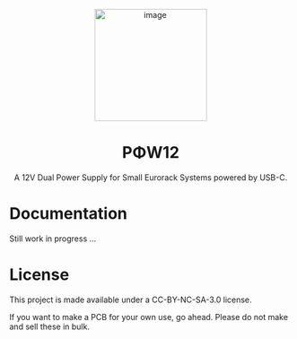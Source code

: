 <p align="center">
  <img width="200" alt="image" src="https://github.com/user-attachments/assets/55fae4c3-7cf3-4b94-96fe-a7bdcd688f19" />
</p>
<h1 align="center">PΦW12</h1>

<p align="center">A 12V Dual Power Supply for Small Eurorack Systems powered by USB-C.</p>

# Documentation
Still work in progress ...

# License
This project is made available under a CC-BY-NC-SA-3.0 license.

If you want to make a PCB for your own use, go ahead. Please do not make and sell these in bulk.
